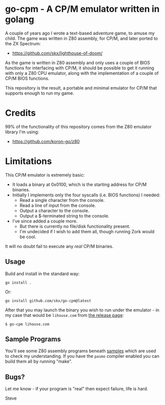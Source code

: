 # go-cpm - A CP/M emulator written in golang

A couple of years ago I wrote a text-based adventure game, to amuse my child.  The game was written in Z80 assembly, for CP/M, and later ported to the ZX Spectrum:

* https://github.com/skx/lighthouse-of-doom/

As the game is written in Z80 assembly and only uses a couple of BIOS functions for interfacing with CP/M, it should be possible to get it running with only a Z80 CPU emulator, along with the implementation of a couple of CP/M BIOS functions.

This repository is the result, a portable and minimal emulator for CP/M that supports enough to run my game.




# Credits

99% of the functionality of this repository comes from the Z80 emulator library I'm using:

* https://github.com/koron-go/z80




# Limitations

This CP/M emulator is extremely basic:

* It loads a binary at 0x0100, which is the starting address for CP/M binaries.
* Initially I implements only the four syscalls (i.e. BIOS functions) I needed:
  * Read a single character from the console.
  * Read a line of input from the console.
  * Output a character to the console.
  * Output a $-terminated string to the console.
* I've since added a couple more.
  * But there is currently no file/disk functionality present.
  * I'm undecided if I wish to add them all, though running Zork would be cool.

It will no doubt fail to execute any _real_ CP/M binaries.



## Usage

Build and install in the standard way:

```
go install .
```

Or:

```
go install github.com/skx/go-cpm@latest
```

After that you may launch the binary you wish to run under the emulator - in my case that would be `lihouse.com` from [the release page](https://github.com/skx/lighthouse-of-doom/releases):

```
$ go-cpm lihouse.com
```


## Sample Programs

You'll see some Z80 assembly programs beneath [samples](samples/) which are used to check my understanding.  If you have the `pasmo` compiler enabled you can build them all by running "make".


## Bugs?

Let me know - if your program is "real" then expect failure, life is hard.


Steve
